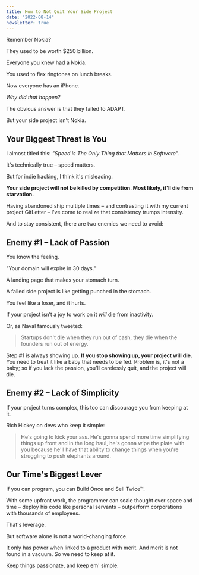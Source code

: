 ```yaml
---
title: How to Not Quit Your Side Project
date: "2022-08-14"
newsletter: true
---
```


Remember Nokia?

They used to be worth $250 billion.

Everyone you knew had a Nokia.

You used to flex ringtones on lunch breaks.

Now everyone has an iPhone.

*Why did that happen?*

The obvious answer is that they failed to ADAPT.

But your side project isn't Nokia.

## Your Biggest Threat is You

I almost titled this: *"Speed is The Only Thing that Matters in Software"*.

It's technically true – speed matters.

But for indie hacking, I think it's misleading.

**Your side project will not be killed by competition. Most likely, it'll die from starvation.**

Having abandoned ship multiple times – and contrasting it with my current project GitLetter – I've come to realize that consistency trumps intensity.

And to stay consistent, there are two enemies we need to avoid:

## Enemy #1 – Lack of Passion

You know the feeling.

"Your domain will expire in 30 days."

A landing page that makes your stomach turn.

A failed side project is like getting punched in the stomach.

You feel like a loser, and it hurts.

If your project isn’t a joy to work on it *will* die from inactivity.

Or, as Naval famously tweeted:

> Startups don't die when they run out of cash, they die when the founders run out of energy.

Step #1 is always showing up. **If you stop showing up, your project will die.** You need to treat it like a baby that needs to be fed. Problem is, it's not a baby; so if you lack the passion, you'll carelessly quit, and the project will die.

## Enemy #2 – Lack of Simplicity

If your project turns complex, this too can discourage you from keeping at it.

Rich Hickey on devs who keep it simple:

> He's going to kick your ass. He's gonna spend more time simplifying things up front and in the long haul, he's gonna wipe the plate with you because he'll have that ability to change things when you're struggling to push elephants around.

## Our Time's Biggest Lever

If you can program, you can Build Once and Sell Twice™.

With some upfront work, the programmer can scale thought over space and time – deploy his code like personal servants – outperform corporations with thousands of employees.

That's leverage.

But software alone is not a world-changing force.

It only has power when linked to a product with merit. And merit is not found in a vacuum. So we need to keep at it.

Keep things passionate, and keep em' simple.
